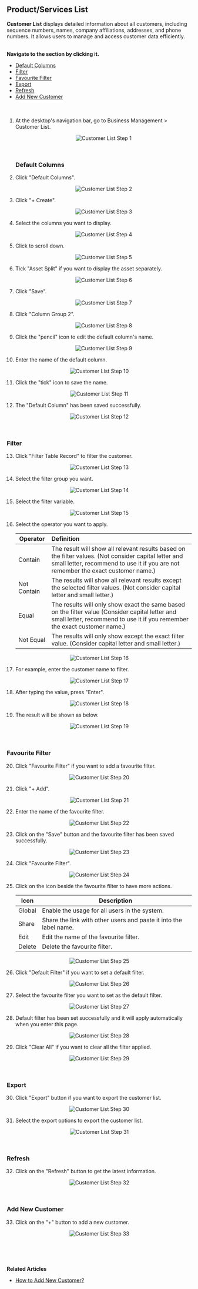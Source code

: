 ## Product/Services List

**Customer List** displays detailed information about all customers, including sequence numbers, names, company affiliations, addresses, and phone numbers. It allows users to manage and access customer data efficiently.<br><br>

**Navigate to the section by clicking it.**<br>

- [Default Columns](#section1)<br>
- [Filter](#section2)<br>
- [Favourite Filter](#section3)<br>
- [Export](#section4)<br>
- [Refresh](#section5)<br>
- [Add New Customer](#section6)
<br><br><br>

1. At the desktop's navigation bar, go to Business Management > Customer List.

   <p align="center">
     <img src="img2/Customer_List_Step_1.png" alt="Customer List Step 1">
   </p>
   <br>

   <a id="section1"></a>

   ### Default Columns

2. Click "Default Columns".

   <p align="center">
     <img src="img2/Customer_List_Step_2.png" alt="Customer List Step 2">
   </p>

3. Click "+ Create".

   <p align="center">
     <img src="img2/Customer_List_Step_3.png" alt="Customer List Step 3">
   </p>

4. Select the columns you want to display.

   <p align="center">
     <img src="img2/Customer_List_Step_4.png" alt="Customer List Step 4">
   </p>

5. Click to scroll down.

   <p align="center">
     <img src="img2/Customer_List_Step_5.png" alt="Customer List Step 5">
   </p>

6. Tick "Asset Split" if you want to display the asset separately.

   <p align="center">
     <img src="img2/Customer_List_Step_6.png" alt="Customer List Step 6">
   </p>

7. Click "Save".

   <p align="center">
     <img src="img2/Customer_List_Step_7.png" alt="Customer List Step 7">
   </p>

8. Click "Column Group 2".

   <p align="center">
     <img src="img2/Customer_List_Step_8.png" alt="Customer List Step 8">
   </p>

9. Click the "pencil" icon to edit the default column's name.

   <p align="center">
     <img src="img2/Customer_List_Step_9.png" alt="Customer List Step 9">
   </p>

10. Enter the name of the default column.

   <p align="center">
     <img src="img2/Customer_List_Step_10.png" alt="Customer List Step 10">
   </p>

11. Click the "tick" icon to save the name.

   <p align="center">
     <img src="img2/Customer_List_Step_11.png" alt="Customer List Step 11">
   </p>

12. The "Default Column" has been saved successfully.

   <p align="center">
     <img src="img2/Customer_List_Step_12.png" alt="Customer List Step 12">
   </p>
   <br>

   <a id="section2"></a>

   ### Filter

13. Click "Filter Table Record" to filter the customer.

   <p align="center">
     <img src="img2/Customer_List_Step_13.png" alt="Customer List Step 13">
   </p>

14. Select the filter group you want.

   <p align="center">
     <img src="img2/Customer_List_Step_14.png" alt="Customer List Step 14">
   </p>

15. Select the filter variable.

   <p align="center">
     <img src="img2/Customer_List_Step_15.png" alt="Customer List Step 15">
   </p>

16. Select the operator you want to apply.

    | Operator | Definition | 
    |---------|:-----|
    | Contain | The result will show all relevant results based on the filter values. (Not consider capital letter and small letter, recommend to use it if you are not remember the exact customer name.) |
    | Not Contain | The results will show all relevant results except the selected filter values. (Not consider capital letter and small letter.)| 
    | Equal | The results will only show exact the same based on the filter value (Consider capital letter and small letter, recommend to use it if you remember the exact customer name.)| 
    | Not Equal | The results will only show except the exact filter value. (Consider capital letter and small letter.) |

   <p align="center">
     <img src="img2/Customer_List_Step_16.png" alt="Customer List Step 16">
   </p>

17. For example, enter the customer name to filter.

   <p align="center">
     <img src="img2/Customer_List_Step_17.png" alt="Customer List Step 17">
   </p>

18. After typing the value, press "Enter".

   <p align="center">
     <img src="img2/Customer_List_Step_18.png" alt="Customer List Step 18">
   </p>

19. The result will be shown as below.

   <p align="center">
     <img src="img2/Customer_List_Step_19.png" alt="Customer List Step 19">
   </p>
   <br>

   <a id="section3"></a>

   ### Favourite Filter
   
20. Click "Favourite Filter" if you want to add a favourite filter.

   <p align="center">
     <img src="img2/Customer_List_Step_20.png" alt="Customer List Step 20">
   </p>

21. Click "+ Add".

   <p align="center">
     <img src="img2/Customer_List_Step_21.png" alt="Customer List Step 21">
   </p>

22. Enter the name of the favourite filter.

   <p align="center">
     <img src="img2/Customer_List_Step_22.png" alt="Customer List Step 22">
   </p>

23. Click on the "Save" button and the favourite filter has been saved successfully.

   <p align="center">
     <img src="img2/Customer_List_Step_23.png" alt="Customer List Step 23">
   </p>

24. Click "Favourite Filter".

   <p align="center">
     <img src="img2/Customer_List_Step_24.png" alt="Customer List Step 24">
   </p>

25. Click on the icon beside the favourite filter to have more actions.

    | Icon | Description |
    |------|-------------|
    | Global | Enable the usage for all users in the system. |
    | Share | Share the link with other users and paste it into the label name. |
    | Edit | Edit the name of the favourite filter. |
    | Delete | Delete the favourite filter. |

   <p align="center">
     <img src="img2/Customer_List_Step_25.png" alt="Customer List Step 25">
   </p>

26. Click "Default Filter" if you want to set a default filter.

   <p align="center">
     <img src="img2/Customer_List_Step_26.png" alt="Customer List Step 26">
   </p>

27. Select the favourite filter you want to set as the default filter.

   <p align="center">
     <img src="img2/Customer_List_Step_27.png" alt="Customer List Step 27">
   </p>

28. Default filter has been set successfully and it will apply automatically when you enter this page.

   <p align="center">
     <img src="img2/Customer_List_Step_28.png" alt="Customer List Step 28">
   </p>

29. Click "Clear All" if you want to clear all the filter applied.

   <p align="center">
     <img src="img2/Customer_List_Step_29.png" alt="Customer List Step 29">
   </p>
   <br>

   <a id="section4"></a>

   ### Export
   
30. Click "Export" button if you want to export the customer list.

   <p align="center">
     <img src="img2/Customer_List_Step_30.png" alt="Customer List Step 30">
   </p>

31. Select the export options to export the customer list.

   <p align="center">
     <img src="img2/Customer_List_Step_31.png" alt="Customer List Step 31">
   </p>
   <br>

   <a id="section6"></a>

   ### Refresh
   
32. Click on the "Refresh" button to get the latest information.

   <p align="center">
     <img src="img2/Customer_List_Step_32.png" alt="Customer List Step 32">
   </p>
   <br>

   <a id="section6"></a>

   ### Add New Customer
   
33. Click on the "+" button to add a new customer.

   <p align="center">
     <img src="img2/Customer_List_Step_33.png" alt="Customer List Step 33">
   </p>

<br><br><br>

**Related Articles**
- [How to Add New Customer?](Add_New_Customer.md)

